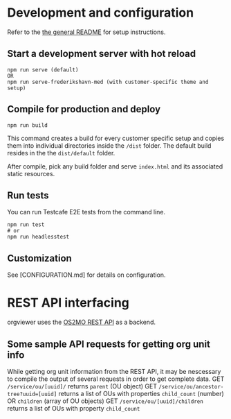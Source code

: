 # Development and configuration

Refer to the [the general README](../README.md) for setup instructions.


## Start a development server with hot reload
```
npm run serve (default)
OR
npm run serve-frederikshavn-med (with customer-specific theme and setup)
```

## Compile for production and deploy
```
npm run build
```
This command creates a build for every customer specific setup and copies them into individual directories inside the `/dist` folder. The default build resides in the the `dist/default` folder.

After compile, pick any build folder and serve `index.html` and its associated static resources. 

## Run tests
You can run Testcafe E2E tests from the command line.
```
npm run test
# or
npm run headlesstest 
```

## Customization

See [CONFIGURATION.md] for details on configuration.


# REST API interfacing

orgviewer uses the [OS2MO REST API](https://os2mo.readthedocs.io/en/development/api/rest.html) as a backend.

## Some sample API requests for getting org unit info

While getting org unit information from the REST API, it may be nescessary to compile the output of several requests in order to get complete data.
GET `/service/ou/[uuid]/` returns `parent` (OU object)
GET `/service/ou/ancestor-tree?uuid=[uuid]` returns a list of OUs with properties `child_count` (number) OR `children` (array of OU objects)
GET `/service/ou/[uuid]/children` returns a list of OUs with property `child_count`